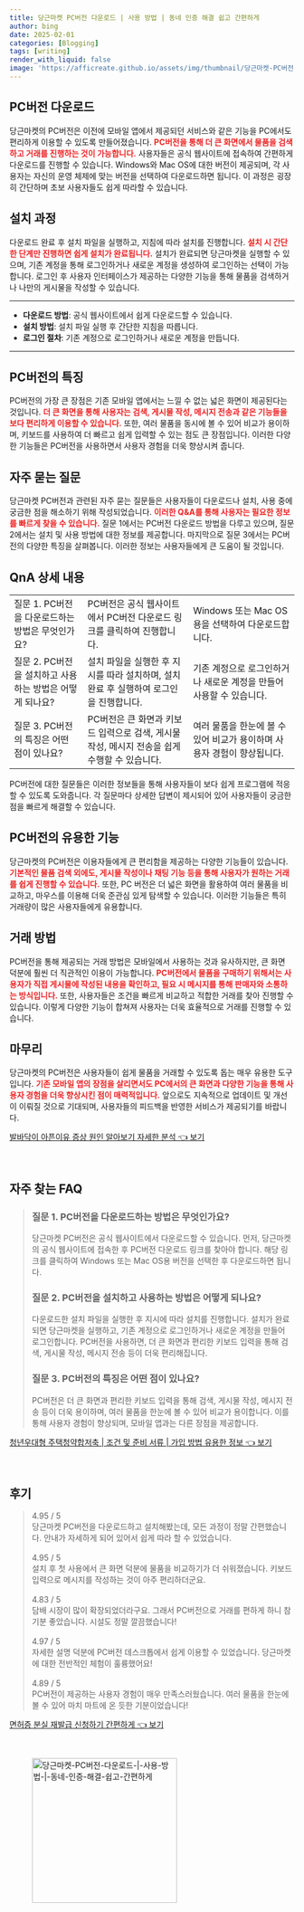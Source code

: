 ```yaml
---
title: 당근마켓 PC버전 다운로드 | 사용 방법 | 동네 인증 해결 쉽고 간편하게
author: bing
date: 2025-02-01
categories: [Blogging]
tags: [writing]
render_with_liquid: false
image: 'https://afficreate.github.io/assets/img/thumbnail/당근마켓-PC버전-다운로드-|-사용-방법-|-동네-인증-해결-쉽고-간편하게.webp'
---
```



<h2 id='PC버전_다운로드'>PC버전 다운로드</h2>

<p>당근마켓의 PC버전은 이전에 모바일 앱에서 제공되던 서비스와 같은 기능을 PC에서도 편리하게 이용할 수 있도록 만들어졌습니다. <b><span style="color: #ee2323;">PC버전을 통해 더 큰 화면에서 물품을 검색하고 거래를 진행하는 것이 가능합니다.</span></b> 사용자들은 공식 웹사이트에 접속하여 간편하게 다운로드를 진행할 수 있습니다. Windows와 Mac OS에 대한 버전이 제공되며, 각 사용자는 자신의 운영 체제에 맞는 버전을 선택하여 다운로드하면 됩니다. 이 과정은 굉장히 간단하며 초보 사용자들도 쉽게 따라할 수 있습니다.</p>

<h2 id='설치_과정'>설치 과정</h2>

<p>다운로드 완료 후 설치 파일을 실행하고, 지침에 따라 설치를 진행합니다. <b><span style="color: #ee2323;">설치 시 간단한 단계만 진행하면 쉽게 설치가 완료됩니다.</span></b> 설치가 완료되면 당근마켓을 실행할 수 있으며, 기존 계정을 통해 로그인하거나 새로운 계정을 생성하여 로그인하는 선택이 가능합니다. 로그인 후 사용자 인터페이스가 제공하는 다양한 기능을 통해 물품을 검색하거나 나만의 게시물을 작성할 수 있습니다.</p>

<hr />

<ul>
    <li><b>다운로드 방법</b>: 공식 웹사이트에서 쉽게 다운로드할 수 있습니다.</li>
    <li><b>설치 방법</b>: 설치 파일 실행 후 간단한 지침을 따릅니다.</li>
    <li><b>로그인 절차</b>: 기존 계정으로 로그인하거나 새로운 계정을 만듭니다.</li>
</ul>

<hr />

<h2 id='PC버전의_특징'>PC버전의 특징</h2>

<p>PC버전의 가장 큰 장점은 기존 모바일 앱에서는 느낄 수 없는 넓은 화면이 제공된다는 것입니다. <b><span style="color: #ee2323;">더 큰 화면을 통해 사용자는 검색, 게시물 작성, 메시지 전송과 같은 기능들을 보다 편리하게 이용할 수 있습니다.</span></b> 또한, 여러 물품을 동시에 볼 수 있어 비교가 용이하며, 키보드를 사용하여 더 빠르고 쉽게 입력할 수 있는 점도 큰 장점입니다. 이러한 다양한 기능들은 PC버전을 사용하면서 사용자 경험을 더욱 향상시켜 줍니다.</p>

<h2 id='자주_묻는_질문'>자주 묻는 질문</h2>

<p>당근마켓 PC버전과 관련된 자주 묻는 질문들은 사용자들이 다운로드나 설치, 사용 중에 궁금한 점을 해소하기 위해 작성되었습니다. <b><span style="color: #ee2323;">이러한 Q&A를 통해 사용자는 필요한 정보를 빠르게 찾을 수 있습니다.</span></b> 질문 1에서는 PC버전 다운로드 방법을 다루고 있으며, 질문 2에서는 설치 및 사용 방법에 대한 정보를 제공합니다. 마지막으로 질문 3에서는 PC버전의 다양한 특징을 살펴봅니다. 이러한 정보는 사용자들에게 큰 도움이 될 것입니다.</p>

<h2 id='QnA_상세'>QnA 상세 내용</h2>

<table>
    <tr>
        <td>질문 1. PC버전을 다운로드하는 방법은 무엇인가요?</td>
        <td>PC버전은 공식 웹사이트에서 PC버전 다운로드 링크를 클릭하여 진행합니다.</td>
        <td>Windows 또는 Mac OS용을 선택하여 다운로드합니다.</td>
    </tr>
    <tr>
        <td>질문 2. PC버전을 설치하고 사용하는 방법은 어떻게 되나요?</td>
        <td>설치 파일을 실행한 후 지시를 따라 설치하며, 설치 완료 후 실행하여 로그인을 진행합니다.</td>
        <td>기존 계정으로 로그인하거나 새로운 계정을 만들어 사용할 수 있습니다.</td>
    </tr>
    <tr>
        <td>질문 3. PC버전의 특징은 어떤 점이 있나요?</td>
        <td>PC버전은 큰 화면과 키보드 입력으로 검색, 게시물 작성, 메시지 전송을 쉽게 수행할 수 있습니다.</td>
        <td>여러 물품을 한눈에 볼 수 있어 비교가 용이하며 사용자 경험이 향상됩니다.</td>
    </tr>
</table>

<p>PC버전에 대한 질문들은 이러한 정보들을 통해 사용자들이 보다 쉽게 프로그램에 적응할 수 있도록 도와줍니다. 각 질문마다 상세한 답변이 제시되어 있어 사용자들이 궁금한 점을 빠르게 해결할 수 있습니다.</p>

<h2 id='PC버전_기능'>PC버전의 유용한 기능</h2>

<p>당근마켓의 PC버전은 이용자들에게 큰 편리함을 제공하는 다양한 기능들이 있습니다. <b><span style="color: #ee2323;">기본적인 물품 검색 외에도, 게시물 작성이나 채팅 기능 등을 통해 사용자가 원하는 거래를 쉽게 진행할 수 있습니다.</span></b> 또한, PC 버전은 더 넓은 화면을 활용하여 여러 물품을 비교하고, 마우스를 이용해 더욱 준관심 있게 탐색할 수 있습니다. 이러한 기능들은 특히 거래량이 많은 사용자들에게 유용합니다.</p>

<h2 id='거래_방법'>거래 방법</h2>

<p>PC버전을 통해 제공되는 거래 방법은 모바일에서 사용하는 것과 유사하지만, 큰 화면 덕분에 훨씬 더 직관적인 이용이 가능합니다. <b><span style="color: #ee2323;">PC버전에서 물품을 구매하기 위해서는 사용자가 직접 게시물에 작성된 내용을 확인하고, 필요 시 메시지를 통해 판매자와 소통하는 방식입니다.</span></b> 또한, 사용자들은 조건을 빠르게 비교하고 적합한 거래를 찾아 진행할 수 있습니다. 이렇게 다양한 기능이 합쳐져 사용자는 더욱 효율적으로 거래를 진행할 수 있습니다.</p>

<h2 id='마무리'>마무리</h2>

<p>당근마켓의 PC버전은 사용자들이 쉽게 물품을 거래할 수 있도록 돕는 매우 유용한 도구입니다. <b><span style="color: #ee2323;">기존 모바일 앱의 장점을 살리면서도 PC에서의 큰 화면과 다양한 기능을 통해 사용자 경험을 더욱 향상시킨 점이 매력적입니다.</span></b> 앞으로도 지속적으로 업데이트 및 개선이 이뤄질 것으로 기대되며, 사용자들의 피드백을 반영한 서비스가 제공되기를 바랍니다.</p>


<p><a class="click-button" title="발바닥이 아픈이유 증상 원인 알아보기 자세한 분석" href="https://afficreate.github.io/posts/%EB%B0%9C%EB%B0%94%EB%8B%A5%EC%9D%B4-%EC%95%84%ED%94%88%EC%9D%B4%EC%9C%A0-%EC%A6%9D%EC%83%81-%EC%9B%90%EC%9D%B8-%EC%95%8C%EC%95%84%EB%B3%B4%EA%B8%B0-%EC%9E%90%EC%84%B8%ED%95%9C-%EB%B6%84%EC%84%9D/" rel="dofollow">발바닥이 아픈이유 증상 원인 알아보기 자세한 분석 👈 보기</a></p><br>
<h2 id='자주_찾는_FAQ'>자주 찾는 FAQ</h2>
<div itemscope="" itemtype="https://schema.org/FAQPage"> 
<blockquote> 
<div itemscope="" itemprop="mainEntity" itemtype="https://schema.org/Question"> 
<h3 itemprop="name">질문 1. PC버전을 다운로드하는 방법은 무엇인가요?</h3> 
<div itemscope="" itemprop="acceptedAnswer" itemtype="https://schema.org/Answer"> 
<span itemprop="text"> 
<p>당근마켓 PC버전은 공식 웹사이트에서 다운로드할 수 있습니다. 먼저, 당근마켓의 공식 웹사이트에 접속한 후 PC버전 다운로드 링크를 찾아야 합니다. 해당 링크를 클릭하여 Windows 또는 Mac OS용 버전을 선택한 후 다운로드하면 됩니다.</p> 
</span> 
</div> 
</div> 

<div itemscope="" itemprop="mainEntity" itemtype="https://schema.org/Question"> 
<h3 itemprop="name">질문 2. PC버전을 설치하고 사용하는 방법은 어떻게 되나요?</h3> 
<div itemscope="" itemprop="acceptedAnswer" itemtype="https://schema.org/Answer"> 
<span itemprop="text"> 
<p>다운로드한 설치 파일을 실행한 후 지시에 따라 설치를 진행합니다. 설치가 완료되면 당근마켓을 실행하고, 기존 계정으로 로그인하거나 새로운 계정을 만들어 로그인합니다. PC버전을 사용하면, 더 큰 화면과 편리한 키보드 입력을 통해 검색, 게시물 작성, 메시지 전송 등이 더욱 편리해집니다.</p> 
</span> 
</div> 
</div> 

<div itemscope="" itemprop="mainEntity" itemtype="https://schema.org/Question"> 
<h3 itemprop="name">질문 3. PC버전의 특징은 어떤 점이 있나요?</h3> 
<div itemscope="" itemprop="acceptedAnswer" itemtype="https://schema.org/Answer"> 
<span itemprop="text"> 
<p>PC버전은 더 큰 화면과 편리한 키보드 입력을 통해 검색, 게시물 작성, 메시지 전송 등이 더욱 용이하며, 여러 물품을 한눈에 볼 수 있어 비교가 용이합니다. 이를 통해 사용자 경험이 향상되며, 모바일 앱과는 다른 장점을 제공합니다.</p> 
</span> 
</div> 
</div> 

</blockquote> 
</div>
<p><a class="click-button" title="청년우대형 주택청약합저축 | 조건 및 준비 서류 | 가입 방법 유용한 정보" href="https://afficreate.github.io/posts/%EC%B2%AD%EB%85%84%EC%9A%B0%EB%8C%80%ED%98%95-%EC%A3%BC%ED%83%9D%EC%B2%AD%EC%95%BD%ED%95%A9%EC%A0%80%EC%B6%95-%EC%A1%B0%EA%B1%B4-%EB%B0%8F-%EC%A4%80%EB%B9%84-%EC%84%9C%EB%A5%98-%EA%B0%80%EC%9E%85-%EB%B0%A9%EB%B2%95-%EC%9C%A0%EC%9A%A9%ED%95%9C-%EC%A0%95%EB%B3%B4/" rel="dofollow">청년우대형 주택청약합저축 | 조건 및 준비 서류 | 가입 방법 유용한 정보 👈 보기</a></p><br>
<h2 id='후기'>후기</h2>
<div itemscope itemtype="https://schema.org/Product">
  <blockquote>
  <div itemprop="review" itemscope itemtype="https://schema.org/Review">
      <div itemprop="reviewRating" itemscope itemtype="https://schema.org/Rating"> <span itemprop="ratingValue">4.95</span> / <span itemprop="bestRating">5</span> </div>
      <span itemprop="reviewBody">당근마켓 PC버전을 다운로드하고 설치해봤는데, 모든 과정이 정말 간편했습니다. 안내가 자세하게 되어 있어서 쉽게 따라 할 수 있었습니다.</span>
  </div>
  <br>
  <div itemprop="review" itemscope itemtype="https://schema.org/Review">
      <div itemprop="reviewRating" itemscope itemtype="https://schema.org/Rating"> <span itemprop="ratingValue">4.95</span> / <span itemprop="bestRating">5</span> </div>
      <span itemprop="reviewBody">설치 후 첫 사용에서 큰 화면 덕분에 물품을 비교하기가 더 쉬워졌습니다. 키보드 입력으로 메시지를 작성하는 것이 아주 편리하더군요.</span>
  </div>
  <br>
  <div itemprop="review" itemscope itemtype="https://schema.org/Review">
      <div itemprop="reviewRating" itemscope itemtype="https://schema.org/Rating"> <span itemprop="ratingValue">4.83</span> / <span itemprop="bestRating">5</span> </div>
      <span itemprop="reviewBody">담배 시장이 많이 확장되었더라구요. 그래서 PC버전으로 거래를 편하게 하니 참 기분 좋았습니다. 시설도 정말 깔끔했습니다!</span>
  </div>
  <br>
  <div itemprop="review" itemscope itemtype="https://schema.org/Review">
      <div itemprop="reviewRating" itemscope itemtype="https://schema.org/Rating"> <span itemprop="ratingValue">4.97</span> / <span itemprop="bestRating">5</span> </div>
      <span itemprop="reviewBody">자세한 설명 덕분에 PC버전 데스크톱에서 쉽게 이용할 수 있었습니다. 당근마켓에 대한 전반적인 체험이 훌륭했어요!</span>
  </div>
  <br>
  <div itemprop="review" itemscope itemtype="https://schema.org/Review">
      <div itemprop="reviewRating" itemscope itemtype="https://schema.org/Rating"> <span itemprop="ratingValue">4.89</span> / <span itemprop="bestRating">5</span> </div>
      <span itemprop="reviewBody">PC버전이 제공하는 사용자 경험이 매우 만족스러웠습니다. 여러 물품을 한눈에 볼 수 있어 마치 마트에 온 듯한 기분이었습니다!</span>
  </div>
  </blockquote>
</div>
<p><a class="click-button" title="면허증 분실 재발급 신청하기 간편하게" href="https://afficreate.github.io/posts/%EB%A9%B4%ED%97%88%EC%A6%9D-%EB%B6%84%EC%8B%A4-%EC%9E%AC%EB%B0%9C%EA%B8%89-%EC%8B%A0%EC%B2%AD%ED%95%98%EA%B8%B0-%EA%B0%84%ED%8E%B8%ED%95%98%EA%B2%8C/" rel="dofollow">면허증 분실 재발급 신청하기 간편하게 👈 보기</a></p><br>
<figure class="image"><img src="https://afficreate.github.io/assets/img/thumbnail/당근마켓-PC버전-다운로드-|-사용-방법-|-동네-인증-해결-쉽고-간편하게.webp" alt="당근마켓-PC버전-다운로드-|-사용-방법-|-동네-인증-해결-쉽고-간편하게" width="256" height="256"></figure>